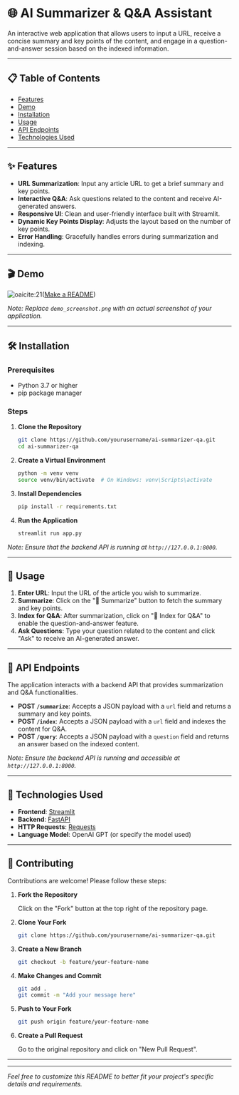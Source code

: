 
# 🌐 AI Summarizer & Q\&A Assistant

An interactive web application that allows users to input a URL, receive a concise summary and key points of the content, and engage in a question-and-answer session based on the indexed information.

---

## 📋 Table of Contents

* [Features](#features)
* [Demo](#demo)
* [Installation](#installation)
* [Usage](#usage)
* [API Endpoints](#api-endpoints)
* [Technologies Used](#technologies-used)


---

## ✨ Features

* **URL Summarization**: Input any article URL to get a brief summary and key points.
* **Interactive Q\&A**: Ask questions related to the content and receive AI-generated answers.
* **Responsive UI**: Clean and user-friendly interface built with Streamlit.
* **Dynamic Key Points Display**: Adjusts the layout based on the number of key points.
* **Error Handling**: Gracefully handles errors during summarization and indexing.

---

## 🎬 Demo

![oaicite:21](demo_screenshot.png)([Make a README][1])

*Note: Replace `demo_screenshot.png` with an actual screenshot of your application.*

---

## 🛠️ Installation

### Prerequisites

* Python 3.7 or higher
* pip package manager

### Steps

1. **Clone the Repository**

   ```bash
   git clone https://github.com/yourusername/ai-summarizer-qa.git
   cd ai-summarizer-qa
   ```



2. **Create a Virtual Environment**

   ```bash
   python -m venv venv
   source venv/bin/activate  # On Windows: venv\Scripts\activate
   ```



3. **Install Dependencies**

   ```bash
   pip install -r requirements.txt
   ```



4. **Run the Application**

   ```bash
   streamlit run app.py
   ```



*Note: Ensure that the backend API is running at `http://127.0.0.1:8000`.*

---

## 🚀 Usage

1. **Enter URL**: Input the URL of the article you wish to summarize.
2. **Summarize**: Click on the "📄 Summarize" button to fetch the summary and key points.
3. **Index for Q\&A**: After summarization, click on "🧠 Index for Q\&A" to enable the question-and-answer feature.
4. **Ask Questions**: Type your question related to the content and click "Ask" to receive an AI-generated answer.

---

## 📡 API Endpoints

The application interacts with a backend API that provides summarization and Q\&A functionalities.

* **POST `/summarize`**: Accepts a JSON payload with a `url` field and returns a summary and key points.
* **POST `/index`**: Accepts a JSON payload with a `url` field and indexes the content for Q\&A.
* **POST `/query`**: Accepts a JSON payload with a `question` field and returns an answer based on the indexed content.

*Note: Ensure the backend API is running and accessible at `http://127.0.0.1:8000`.*

---

## 🧰 Technologies Used

* **Frontend**: [Streamlit](https://streamlit.io/)
* **Backend**: [FastAPI](https://fastapi.tiangolo.com/)
* **HTTP Requests**: [Requests](https://docs.python-requests.org/)
* **Language Model**: OpenAI GPT (or specify the model used)

---

## 🤝 Contributing

Contributions are welcome! Please follow these steps:

1. **Fork the Repository**

   Click on the "Fork" button at the top right of the repository page.

2. **Clone Your Fork**

   ```bash
   git clone https://github.com/yourusername/ai-summarizer-qa.git
   ```



3. **Create a New Branch**

   ```bash
   git checkout -b feature/your-feature-name
   ```



4. **Make Changes and Commit**

   ```bash
   git add .
   git commit -m "Add your message here"
   ```



5. **Push to Your Fork**

   ```bash
   git push origin feature/your-feature-name
   ```



6. **Create a Pull Request**

   Go to the original repository and click on "New Pull Request".

---


---

*Feel free to customize this README to better fit your project's specific details and requirements.*

[1]: https://www.makeareadme.com/?utm_source=chatgpt.com "Make a README"
